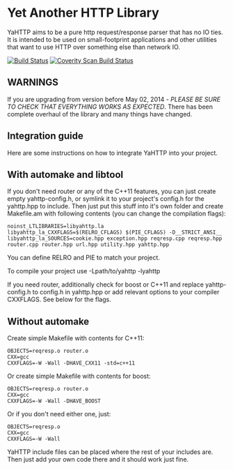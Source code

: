 Yet Another HTTP Library
========================

YaHTTP aims to be a pure http request/response parser that has no IO ties. It is intended to be used on small-footprint applications and other utilities that want to use HTTP over something else than network IO.

[![Build Status](https://travis-ci.org/cmouse/yahttp.svg?branch=master)](https://travis-ci.org/cmouse/yahttp)
[![Coverity Scan Build Status](https://scan.coverity.com/projects/2161/badge.svg)](https://scan.coverity.com/projects/2161)

WARNINGS
--------
If you are upgrading from version before May 02, 2014 - *PLEASE BE SURE TO CHECK THAT EVERYTHING WORKS AS EXPECTED*. There has been complete overhaul of the library and many things have changed. 

Integration guide
-----------------

Here are some instructions on how to integrate YaHTTP into your project. 

With automake and libtool
-------------------------

If you don't need router or any of the C++11 features, you can just create empty yahttp-config.h, or symlink it to your project's config.h for the yahttp.hpp to include. Then just put this stuff into it's own folder and create Makefile.am with following contents (you can change the compilation flags):

```
noinst_LTLIBRARIES=libyahttp.la
libyahttp_la_CXXFLAGS=$(RELRO_CFLAGS) $(PIE_CFLAGS) -D__STRICT_ANSI__
libyahttp_la_SOURCES=cookie.hpp exception.hpp reqresp.cpp reqresp.hpp router.cpp router.hpp url.hpp utility.hpp yahttp.hpp
```

You can define RELRO and PIE to match your project. 

To compile your project use -Lpath/to/yahttp -lyahttp

If you need router, additionally check for boost or C++11 and replace yahttp-config.h to config.h in yahttp.hpp or add relevant options to your compiler CXXFLAGS. See below for the flags.

Without automake
----------------

Create simple Makefile with contents for C++11:

```
OBJECTS=reqresp.o router.o
CXX=gcc
CXXFLAGS=-W -Wall -DHAVE_CXX11 -std=c++11 
```

Or create simple Makefile with contents for boost:

```
OBJECTS=reqresp.o router.o
CXX=gcc
CXXFLAGS=-W -Wall -DHAVE_BOOST 
```

Or if you don't need either one, just:

```
OBJECTS=reqresp.o 
CXX=gcc
CXXFLAGS=-W -Wall
```

YaHTTP include files can be placed where the rest of your includes are. Then just add your own code there and it should work just fine. 
